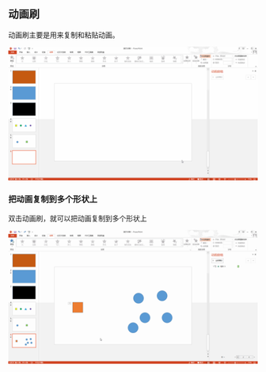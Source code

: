 ## 动画刷

动画刷主要是用来复制和粘贴动画。

![动画刷](https://raw.githubusercontent.com/huxiaoning/img/master/20201207224906.gif)

### 把动画复制到多个形状上

双击动画刷，就可以把动画复制到多个形状上

![把动画复制到多个形状上](https://raw.githubusercontent.com/huxiaoning/img/master/20201207225346.gif)